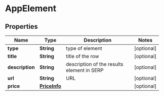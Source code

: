 

# AppElement


## Properties

| Name | Type | Description | Notes |
|------------ | ------------- | ------------- | -------------|
|**type** | **String** | type of element |  [optional] |
|**title** | **String** | title of the row |  [optional] |
|**description** | **String** | description of the results element in SERP |  [optional] |
|**url** | **String** | URL |  [optional] |
|**price** | [**PriceInfo**](PriceInfo.md) |  |  [optional] |



